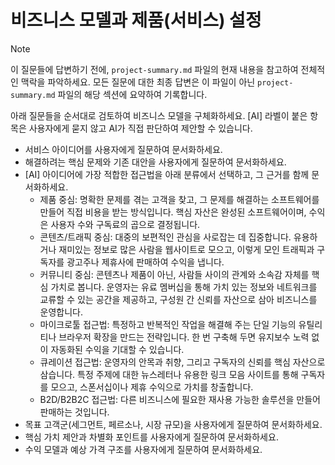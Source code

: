 # 비즈니스 모델과 제품(서비스) 설정

> [!NOTE]
> 이 질문들에 답변하기 전에, `project-summary.md` 파일의 현재 내용을 참고하여 전체적인 맥락을 파악하세요. 모든 질문에 대한 최종 답변은 이 파일이 아닌 `project-summary.md` 파일의 해당 섹션에 요약하여 기록합니다.

아래 질문들을 순서대로 검토하여 비즈니스 모델을 구체화하세요. [AI] 라벨이 붙은 항목은 사용자에게 묻지 않고 AI가 직접 판단하여 제안할 수 있습니다.

- 서비스 아이디어를 사용자에게 질문하여 문서화하세요.
- 해결하려는 핵심 문제와 기존 대안을 사용자에게 질문하여 문서화하세요.
- [AI] 아이디어에 가장 적합한 접근법을 아래 분류에서 선택하고, 그 근거를 함께 문서화하세요.
  - 제품 중심: 명확한 문제를 겪는 고객을 찾고, 그 문제를 해결하는 소프트웨어를 만들어 직접 비용을 받는 방식입니다. 핵심 자산은 완성된 소프트웨어이며, 수익은 사용자 수와 구독료의 곱으로 결정됩니다.
  - 콘텐츠/트래픽 중심: 대중의 보편적인 관심을 사로잡는 데 집중합니다. 유용하거나 재미있는 정보로 많은 사람을 웹사이트로 모으고, 이렇게 모인 트래픽과 구독자를 광고주나 제휴사에 판매하여 수익을 냅니다.
  - 커뮤니티 중심: 콘텐츠나 제품이 아닌, 사람들 사이의 관계와 소속감 자체를 핵심 가치로 봅니다. 운영자는 유료 멤버십을 통해 가치 있는 정보와 네트워크를 교류할 수 있는 공간을 제공하고, 구성원 간 신뢰를 자산으로 삼아 비즈니스를 운영합니다.
  - 마이크로툴 접근법: 특정하고 반복적인 작업을 해결해 주는 단일 기능의 유틸리티나 브라우저 확장을 만드는 전략입니다. 한 번 구축해 두면 유지보수 노력 없이 자동화된 수익을 기대할 수 있습니다.
  - 큐레이션 접근법: 운영자의 안목과 취향, 그리고 구독자의 신뢰를 핵심 자산으로 삼습니다. 특정 주제에 대한 뉴스레터나 유용한 링크 모음 사이트를 통해 구독자를 모으고, 스폰서십이나 제휴 수익으로 가치를 창출합니다.
  - B2D/B2B2C 접근법: 다른 비즈니스에 필요한 재사용 가능한 솔루션을 만들어 판매하는 것입니다.
- 목표 고객군(세그먼트, 페르소나, 시장 규모)을 사용자에게 질문하여 문서화하세요.
- 핵심 가치 제안과 차별화 포인트를 사용자에게 질문하여 문서화하세요.
- 수익 모델과 예상 가격 구조를 사용자에게 질문하여 문서화하세요.
